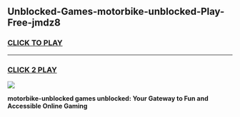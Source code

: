 
## Unblocked-Games-motorbike-unblocked-Play-Free-jmdz8
<h3>
<a href="https://premium76.site?title=motorbike-unblocked&ref=18A1">CLICK TO PLAY</a></h3>
<hr>

<h3>
<a href="https://premium76.site?title=motorbike-unblocked&ref=18A1">CLICK 2 PLAY</a>
  
</h3>

<a href="https://premium76.site?title=motorbike-unblocked&ref=18A1"><img src="https://clearcache.store/games.png"></a>


**motorbike-unblocked games unblocked: Your Gateway to Fun and Accessible Online Gaming**
